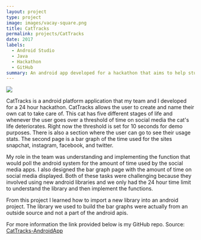 ```yaml
---
layout: project
type: project
image: images/vacay-square.png
title: CatTracks
permalink: projects/CatTracks
date: 2017
labels:
  - Android Studio
  - Java
  - Hackathon
  - GitHub
summary: An android app developed for a hackathon that aims to help students restrain from social media.
---
```


<img class="ui medium right floated rounded image" src="../images/vacay-home-page.png">

CatTracks is a android platform application that my team and I developed for a 24 hour hackathon. CatTracks allows the user to create and name their own cat to take care of. This cat has five different stages of life and whenever the user goes over a threshold of time on social media the cat's life deteriorates. Right now the threshold is set for 10 seconds for demo purposes. There is also a section where the user can go to see their usage stats. The second page is a bar graph of the time used for the sites snapchat, instagram, facebook, and twitter.

My role in the team was understanding and implementing the function that would poll the android system for the amount of time used by the social media apps. I also designed the bar graph page with the amount of time on social media displayed. Both of these tasks were challenging because they involved using new android libraries and we only had the 24 hour time limit to understand the library and then implement the functions.

From this project I learned how to import a new library into an android project. The library we used to build the bar graphs were actually from an outside source and not a part of the android apis.

For more information the link provided below is my GitHub repo.
Source: <a href="https://github.com/joshuaccl/CatTracks-AndroidApp"><i class="large github icon"></i>CatTracks-AndroidApp</a>
